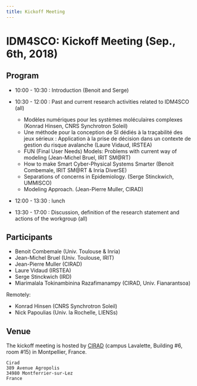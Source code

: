 ```yaml
---
title: Kickoff Meeting
---
```


# IDM4SCO: Kickoff Meeting (Sep., 6th, 2018)

## Program

- 10:00 - 10:30 : Introduction (Benoit and Serge)
- 10:30 - 12:00 : Past and current research activities related to IDM4SCO (all)
    - Modèles numériques pour les systèmes moléculaires complexes (Konrad Hinsen, CNRS Synchrotron Soleil)
    - Une méthode pour la conception de SI dédiés à la traçabilité des jeux sérieux : Application à la prise de décision dans un contexte de gestion du risque avalanche (Laure Vidaud, IRSTEA)
    - FUN (Final User Needs) Models: Problems with current way of modeling (Jean-Michel Bruel, IRIT SM@RT)
    - How to make Smart Cyber-Physical Systems Smarter (Benoit Combemale, IRIT SM@RT & Inria DiverSE)
    - Separations of concerns in Epidemiology. (Serge Stinckwich, UMMISCO)
    - Modeling Approach. (Jean-Pierre Muller, CIRAD)

- 12:00 - 13:30 : lunch
- 13:30 - 17:00 : Discussion, definition of the research statement and actions of the workgroup (all)

## Participants

- Benoit Combemale (Univ. Toulouse & Inria)
- Jean-Michel Bruel (Univ. Toulouse, IRIT)
- Jean-Pierre Muller (CIRAD)
- Laure Vidaud (IRSTEA)
- Serge Stinckwich (IRD)
- Miarimalala Tokinambinina Razafimanampy (CIRAD, Univ. Fianarantsoa)

Remotely: 
- Konrad Hinsen (CNRS Synchrotron Soleil)
- Nick Papoulias (Univ. la Rochelle, LIENSs)

## Venue

The kickoff meeting is hosted by [CIRAD](http://cartes.cirad.fr) (campus Lavalette, Building #6, room #15) in Montpellier, France. 

    Cirad
    389 Avenue Agropolis
    34980 Montferrier-sur-Lez
    France